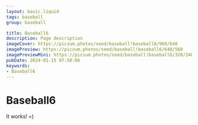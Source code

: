 ```yaml
---
layout: basic.liquid
tags: baseball
group: baseball

title: Baseball6
description: Page description
imageCover: https://picsum.photos/seed/baseball!baseball6/960/640
imagePreview: https://picsum.photos/seed/baseball!baseball6/640/560
imagePreviewMini: https://picsum.photos/seed/baseball!baseball6/320/240
pubDate: 2024-01-15 07:58:06
keywords:
- Baseball6
---
```


# Baseball6

It works! =)

